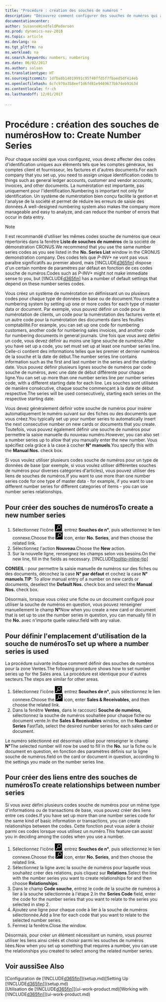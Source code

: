 ```yaml
---
title: "Procédure : création des souches de numéros "
description: "Découvrez comment configurer des souches de numéros qui affectent les codes d'identification uniques aux comptes et aux documents dans Dynamics NAV."
documentationcenter: 
author: SusanneWindfeldPedersen
ms.prod: dynamics-nav-2018
ms.topic: article
ms.devlang: na
ms.tgt_pltfrm: na
ms.workload: na
ms.search.keywords: numbers, numbering
ms.date: 06/02/2017
ms.author: solsen
ms.translationtype: HT
ms.sourcegitcommit: 1dfba8b14019991c95f40ffd5f7fbaed5df414eb
ms.openlocfilehash: 6cfc970a358eef1d6fd81e9469677bb74eb9163d
ms.contentlocale: fr-ch
ms.lasthandoff: 12/01/2017

---
```

# <a name="how-to-create-number-series"></a><span data-ttu-id="d6a66-103">Procédure : création des souches de numéros</span><span class="sxs-lookup"><span data-stu-id="d6a66-103">How to: Create Number Series</span></span>
<span data-ttu-id="d6a66-104">Pour chaque société que vous configurez, vous devez affecter des codes d'identification uniques aux éléments tels que les comptes généraux, les comptes client et fournisseur, les factures et d'autres documents.</span><span class="sxs-lookup"><span data-stu-id="d6a66-104">For each company that you set up, you need to assign unique identification codes to things such as general ledger accounts, customer and vendor accounts, invoices, and other documents.</span></span> <span data-ttu-id="d6a66-105">La numérotation est importante, pas uniquement pour l'identification.</span><span class="sxs-lookup"><span data-stu-id="d6a66-105">Numbering is important not only for identification.</span></span> <span data-ttu-id="d6a66-106">Un système de numérotation bien conçu facilite la gestion et l'analyse de la société et permet de réduire les erreurs de saisie des données.</span><span class="sxs-lookup"><span data-stu-id="d6a66-106">A well-designed numbering system also makes the company more manageable and easy to analyze, and can reduce the number of errors that occur in data entry.</span></span>

> [!NOTE]  
>   <span data-ttu-id="d6a66-107">Il est recommandé d'utiliser les mêmes codes souche de numéros que ceux répertoriés dans la fenêtre **Liste de souches de numéros** de la société de démonstration CRONUS.</span><span class="sxs-lookup"><span data-stu-id="d6a66-107">We recommend that you use the same number series codes as you see listed in the **No. Series List** window in the CRONUS demonstration company.</span></span> <span data-ttu-id="d6a66-108">Des codes tels que *P-INV+* ne vont pas vous paraître significatifs au premier abord, mais [!INCLUDE[d365fin](includes/d365fin_md.md)] dispose d'un certain nombre de paramètres par défaut en fonction de ces codes souche de numéros.</span><span class="sxs-lookup"><span data-stu-id="d6a66-108">Codes such as *P-INV+* might not make immediate sense to you, but [!INCLUDE[d365fin](includes/d365fin_md.md)] has a number of default settings that depend on these number series codes.</span></span>

<span data-ttu-id="d6a66-109">Vous créez un système de numérotation en définissant un ou plusieurs codes pour chaque type de données de base ou de document.</span><span class="sxs-lookup"><span data-stu-id="d6a66-109">You create a numbering system by setting up one or more codes for each type of master data or document.</span></span> <span data-ttu-id="d6a66-110">Par exemple, vous pouvez définir un code pour la numérotation de clients, un code pour la numérotation des factures vente et un autre code pour la numérotation des documents dans les feuilles comptabilité.</span><span class="sxs-lookup"><span data-stu-id="d6a66-110">For example, you can set up one code for numbering customers, another code for numbering sales invoices, and another code for numbering documents in general journals.</span></span> <span data-ttu-id="d6a66-111">Une fois que vous avez défini un code, vous devez définir au moins une ligne souche de numéros.</span><span class="sxs-lookup"><span data-stu-id="d6a66-111">After you have set up a code, you set must set up at least one number series line.</span></span> <span data-ttu-id="d6a66-112">Celle-ci contient des informations telles que les premier et dernier numéros de la souche et la date de début.</span><span class="sxs-lookup"><span data-stu-id="d6a66-112">The number series line contains information such as the first and last number in the series and the starting date.</span></span> <span data-ttu-id="d6a66-113">Vous pouvez définir plusieurs lignes souche de numéros par code souche de numéros, avec une date de début différente pour chaque ligne.</span><span class="sxs-lookup"><span data-stu-id="d6a66-113">You can set up more than one number series line per number series code, with a different starting date for each line.</span></span> <span data-ttu-id="d6a66-114">Les souches sont utilisées de manière consécutive, chaque souche commençant à la date de début respective.</span><span class="sxs-lookup"><span data-stu-id="d6a66-114">The series will be used consecutively, starting each series on the respective starting date.</span></span>

<span data-ttu-id="d6a66-115">Vous devez généralement définir votre souche de numéros pour insérer automatiquement le numéro suivant sur des fiches ou des documents que vous créez.</span><span class="sxs-lookup"><span data-stu-id="d6a66-115">You typically set up your number series to automatically insert the next consecutive number on new cards or documents that you create.</span></span> <span data-ttu-id="d6a66-116">Toutefois, vous pouvez également définir une souche de numéros pour permettre la saisie manuelle du nouveau numéro.</span><span class="sxs-lookup"><span data-stu-id="d6a66-116">However, you can also set a number series up to allow that you manually enter the new number.</span></span> <span data-ttu-id="d6a66-117">Vous spécifiez cela grâce à la case à cocher **N° manuels**.</span><span class="sxs-lookup"><span data-stu-id="d6a66-117">You specify this with the **Manual Nos.** check box.</span></span>

<span data-ttu-id="d6a66-118">Si vous voulez utiliser plusieurs codes souche de numéros pour un type de données de base (par exemple, si vous voulez utiliser différentes souches de numéros pour diverses catégories d'articles), vous pouvez utiliser des liens de souches de numéros.</span><span class="sxs-lookup"><span data-stu-id="d6a66-118">If you want to use more than one number series code for one type of master data - for example, if you want to use different number series for different categories of items - you can use number series relationships.</span></span>

## <a name="to-create-a-new-number-series"></a><span data-ttu-id="d6a66-119">Pour créer des souches de numéros</span><span class="sxs-lookup"><span data-stu-id="d6a66-119">To create a new number series</span></span>
1. <span data-ttu-id="d6a66-120">Sélectionnez l'icône ![Page ou état pour la recherche](media/ui-search/search_small.png "icône"), entrez **Souches de n°**, puis sélectionnez le lien connexe.</span><span class="sxs-lookup"><span data-stu-id="d6a66-120">Choose the ![Search for Page or Report](media/ui-search/search_small.png "Search for Page or Report icon") icon, enter **No. Series**, and then choose the related link.</span></span>
2. <span data-ttu-id="d6a66-121">Sélectionnez l'action **Nouveau**.</span><span class="sxs-lookup"><span data-stu-id="d6a66-121">Choose the **New** action.</span></span>
3. <span data-ttu-id="d6a66-122">Sur la nouvelle ligne, renseignez les champs selon vos besoins.</span><span class="sxs-lookup"><span data-stu-id="d6a66-122">On the new line, fill in the fields as necessary.</span></span> [!INCLUDE[tooltip-inline-tip](includes/tooltip-inline-tip_md.md)]

<span data-ttu-id="d6a66-123">**CONSEIL** : pour permettre la saisie manuelle de numéros sur des fiches ou des documents, décochez la case **N° par défaut** et cochez la case **N° manuels**.</span><span class="sxs-lookup"><span data-stu-id="d6a66-123">**TIP**: To allow manual entry of a number on new cards or documents, deselect the **Default Nos.** check box and select the **Manual Nos.** check box.</span></span>

<span data-ttu-id="d6a66-124">Désormais, lorsque vous créez une fiche ou un document configuré pour utiliser la souche de numéros en question, vous pouvez renseigner manuellement le champ **N°**</span><span class="sxs-lookup"><span data-stu-id="d6a66-124">Now when you create a new card or document that is set up to use the number series in question, you can manually fill in the **No.**</span></span> <span data-ttu-id="d6a66-125">avec n'importe quelle valeur.</span><span class="sxs-lookup"><span data-stu-id="d6a66-125">field with any value.</span></span>  

## <a name="to-set-up-where-a-number-series-is-used"></a><span data-ttu-id="d6a66-126">Pour définir l'emplacement d'utilisation de la souche de numéros</span><span class="sxs-lookup"><span data-stu-id="d6a66-126">To set up where a number series is used</span></span>
<span data-ttu-id="d6a66-127">La procédure suivante indique comment définir des souches de numéros pour la zone Ventes.</span><span class="sxs-lookup"><span data-stu-id="d6a66-127">The following procedure shows how to set number series up for the Sales area.</span></span> <span data-ttu-id="d6a66-128">La procédure est identique pour d'autres secteurs.</span><span class="sxs-lookup"><span data-stu-id="d6a66-128">The steps are similar for other areas.</span></span>
1. <span data-ttu-id="d6a66-129">Sélectionnez l'icône ![Page ou état pour la recherche](media/ui-search/search_small.png "icône"), entrez **Souches de n°**, puis sélectionnez le lien connexe.</span><span class="sxs-lookup"><span data-stu-id="d6a66-129">Choose the ![Search for Page or Report](media/ui-search/search_small.png "Search for Page or Report icon") icon, enter **Sales & Receivables**, and then choose the related link.</span></span>
2. <span data-ttu-id="d6a66-130">Dans la fenêtre **Ventes**, dans le raccourci **Souche de numéros**, sélectionnez la souche de numéros souhaitée pour chaque fiche ou document vente.</span><span class="sxs-lookup"><span data-stu-id="d6a66-130">In the **Sales & Receivables** window, on the **Number Series** FastTab, select the desired number series for each sales card or document.</span></span>

<span data-ttu-id="d6a66-131">Le numéro sélectionné est désormais utilisé pour renseigner le champ **N°**</span><span class="sxs-lookup"><span data-stu-id="d6a66-131">The selected number will now be used to fill in the **No.**</span></span> <span data-ttu-id="d6a66-132">sur la fiche ou le document en question, en fonction des paramètres définis sur la ligne souche de numéros.</span><span class="sxs-lookup"><span data-stu-id="d6a66-132">field on the card or document in question, according to the settings you made on the number series line.</span></span>

## <a name="to-create-relationships-between-number-series"></a><span data-ttu-id="d6a66-133">Pour créer des liens entre des souches de numéros</span><span class="sxs-lookup"><span data-stu-id="d6a66-133">To create relationships between number series</span></span>
<span data-ttu-id="d6a66-134">Si vous avez défini plusieurs codes souche de numéros pour un même type d'informations ou de transactions de base, vous pouvez créer des liens entre ces codes.</span><span class="sxs-lookup"><span data-stu-id="d6a66-134">If you have set up more than one number series code for the same kind of basic information or transactions, you can create relationships between the codes.</span></span> <span data-ttu-id="d6a66-135">Cette fonction peut vous aider à choisir parmi ces codes lorsque vous utilisez un numéro.</span><span class="sxs-lookup"><span data-stu-id="d6a66-135">This feature can assist you in deciding among the codes when you use a number.</span></span>

1. <span data-ttu-id="d6a66-136">Sélectionnez l'icône ![Page ou état pour la recherche](media/ui-search/search_small.png "icône"), entrez **Souches de n°**, puis sélectionnez le lien connexe.</span><span class="sxs-lookup"><span data-stu-id="d6a66-136">Choose the ![Search for Page or Report](media/ui-search/search_small.png "Search for Page or Report icon") icon, enter **No. Series**, and then choose the related link.</span></span>
2. <span data-ttu-id="d6a66-137">Sélectionnez la ligne avec la souche de numéros pour laquelle vous souhaitez créer des relations, puis cliquez sur **Relations**.</span><span class="sxs-lookup"><span data-stu-id="d6a66-137">Select the line with the number series you want to create relationships for and then choose **Relationships**.</span></span>
3. <span data-ttu-id="d6a66-138">Dans le champ **Code souche**, entrez le code de la souche de numéros à lier à la souche sélectionnée à l'étape 2.</span><span class="sxs-lookup"><span data-stu-id="d6a66-138">In the **Series Code** field, enter the code for the number series that you want to relate to the series you selected in step 2.</span></span>
4. <span data-ttu-id="d6a66-139">Ajoutez une ligne pour chaque code à lier à la souche de numéros sélectionnée.</span><span class="sxs-lookup"><span data-stu-id="d6a66-139">Add a line for each code that you want to relate to the selected number series.</span></span>
5. <span data-ttu-id="d6a66-140">Fermez la fenêtre.</span><span class="sxs-lookup"><span data-stu-id="d6a66-140">Close the window.</span></span>

<span data-ttu-id="d6a66-141">Désormais, pour créer un élément nécessitant un numéro, vous pourrez utiliser les liens ainsi créés et choisir parmi les souches de numéros liées.</span><span class="sxs-lookup"><span data-stu-id="d6a66-141">Now when you set up something that requires a number, you can use the relationships you created to select among the related number series.</span></span>

## <a name="see-also"></a><span data-ttu-id="d6a66-142">Voir aussi</span><span class="sxs-lookup"><span data-stu-id="d6a66-142">See Also</span></span>
<span data-ttu-id="d6a66-143">[Configuration de [!INCLUDE[d365fin](includes/d365fin_md.md)]](setup.md)</span><span class="sxs-lookup"><span data-stu-id="d6a66-143">[Setting Up [!INCLUDE[d365fin](includes/d365fin_md.md)]](setup.md)</span></span>  
<span data-ttu-id="d6a66-144">[Utilisation de [!INCLUDE[d365fin](includes/d365fin_md.md)]](ui-work-product.md)</span><span class="sxs-lookup"><span data-stu-id="d6a66-144">[Working with [!INCLUDE[d365fin](includes/d365fin_md.md)]](ui-work-product.md)</span></span>  

